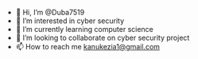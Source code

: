 - 👋 Hi, I’m @Duba7519
- 👀 I’m interested in cyber security 
- 🌱 I’m currently learning computer science 
- 💞️ I’m looking to collaborate on cyber security project 
- 📫 How to reach me kanukezia1@gmail.com

<!---
Duba7519/Duba7519 is a ✨ special ✨ repository because its `README.md` (this file) appears on your GitHub profile.
You can click the Preview link to take a look at your changes.
--->
